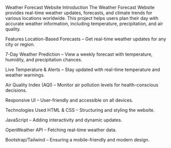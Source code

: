 Weather Forecast Website
Introduction
The Weather Forecast Website provides real-time weather updates, forecasts, and climate trends for various locations worldwide. This project helps users plan their day with accurate weather information, including temperature, precipitation, and air quality.

Features
Location-Based Forecasts – Get real-time weather updates for any city or region.

7-Day Weather Prediction – View a weekly forecast with temperature, humidity, and precipitation chances.

Live Temperature & Alerts – Stay updated with real-time temperature and weather warnings.

Air Quality Index (AQI) – Monitor air pollution levels for health-conscious decisions.

Responsive UI – User-friendly and accessible on all devices.

Technologies Used
HTML & CSS – Structuring and styling the website.

JavaScript – Adding interactivity and dynamic updates.

OpenWeather API – Fetching real-time weather data.

Bootstrap/Tailwind – Ensuring a mobile-friendly and modern design.
